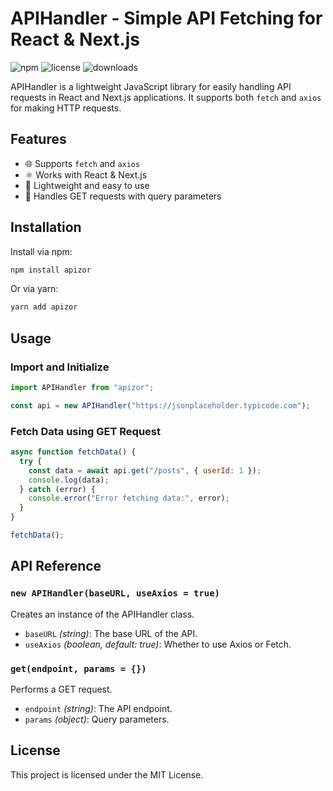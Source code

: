 # APIHandler - Simple API Fetching for React & Next.js

![npm](https://img.shields.io/npm/v/apizor) ![license](https://img.shields.io/npm/l/apizor) ![downloads](https://img.shields.io/npm/dt/apizor)

APIHandler is a lightweight JavaScript library for easily handling API requests in React and Next.js applications. It supports both `fetch` and `axios` for making HTTP requests.

## Features
- 🌐 Supports `fetch` and `axios`
- ⚛️ Works with React & Next.js
- 🚀 Lightweight and easy to use
- 🔄 Handles GET requests with query parameters

## Installation

Install via npm:
```sh
npm install apizor
```

Or via yarn:
```sh
yarn add apizor
```

## Usage

### Import and Initialize
```javascript
import APIHandler from "apizor";

const api = new APIHandler("https://jsonplaceholder.typicode.com");
```

### Fetch Data using GET Request
```javascript
async function fetchData() {
  try {
    const data = await api.get("/posts", { userId: 1 });
    console.log(data);
  } catch (error) {
    console.error("Error fetching data:", error);
  }
}

fetchData();
```

## API Reference

### `new APIHandler(baseURL, useAxios = true)`
Creates an instance of the APIHandler class.
- `baseURL` *(string)*: The base URL of the API.
- `useAxios` *(boolean, default: true)*: Whether to use Axios or Fetch.

### `get(endpoint, params = {})`
Performs a GET request.
- `endpoint` *(string)*: The API endpoint.
- `params` *(object)*: Query parameters.

## License

This project is licensed under the MIT License.